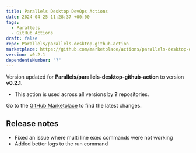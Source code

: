 ```yaml
---
title: Parallels Desktop DevOps Actions
date: 2024-04-25 11:28:37 +00:00
tags:
  - Parallels
  - GitHub Actions
draft: false
repo: Parallels/parallels-desktop-github-action
marketplace: https://github.com/marketplace/actions/parallels-desktop-devops-actions
version: v0.2.1
dependentsNumber: "?"
---
```



Version updated for **Parallels/parallels-desktop-github-action** to version **v0.2.1**.
- This action is used across all versions by **?** repositories.

Go to the [GitHub Marketplace](https://github.com/marketplace/actions/parallels-desktop-devops-actions) to find the latest changes.

## Release notes

- Fixed an issue where multi line exec commands were not working
- Added better logs to the run command
